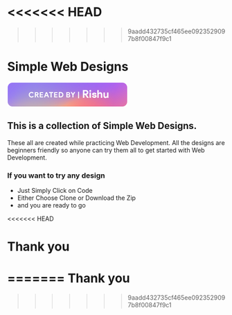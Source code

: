 <<<<<<< HEAD
=======

>>>>>>> 9aadd432735cf465ee0923529097b8f00847f9c1
# Simple Web Designs

![Rishu is Hero ](https://github.com/rishu541/02-Learning-Web-Development/blob/master/ReadMe%20file%20Resouce/createbyrishu.png)

## This is a collection of Simple Web Designs.

These all are created while practicing Web Development. All the designs are beginners friendly so anyone can try them all to get started with Web Development.

### If you want to try any design

- Just Simply Click on Code
- Either Choose Clone or Download the Zip
- and you are ready to go

<<<<<<< HEAD
# Thank you
=======
Thank you
=======
>>>>>>> 9aadd432735cf465ee0923529097b8f00847f9c1
